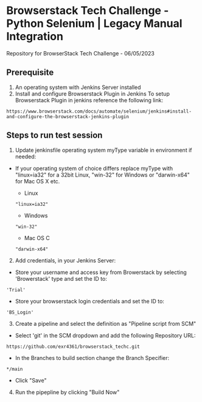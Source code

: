 # Browserstack Tech Challenge - Python Selenium | Legacy Manual Integration
Repository for BrowserStack Tech Challenge - 06/05/2023
## Prerequisite

1. An operating system with Jenkins Server installed
2. Install and configure Browserstack Plugin in Jenkins
To setup Browserstack Plugin in jenkins reference the following link:
```
https://www.browserstack.com/docs/automate/selenium/jenkins#install-and-configure-the-browserstack-jenkins-plugin
```

## Steps to run test session

1. Update jenkinsfile operating system myType variable in environment if needed:

- If your operating system of choice differs replace myType with "linux=ia32" for a 32bit Linux, "win-32" for Windows or "darwin-x64" for Mac OS X etc.

  - Linux
  ```
  "linux=ia32"
  ```
  - Windows
  ```
  "win-32"
  ```
  - Mac OS C
  ```
  "darwin-x64"
  ```
2. Add credentials, in your Jenkins Server:
  - Store your username and access key from Browerstack by selecting 'Browerstack' type and set the ID to:
  ```
  'Trial'
  ```
  - Store your browserstack login credentials and set the ID to:
  ```
  'BS_Login'
  ```
3. Create a pipeline and select the definition as "Pipeline script from SCM"

  - Select 'git' in the SCM dropdown and add the following Repository URL:
  ```
  https://github.com/exr4361/browserstack_techc.git
  ```
 - In the Branches to build section change the Branch Specifier:
  ```
  */main
  ```
  - Click "Save"
4. Run the pipepline by clicking "Build Now"


